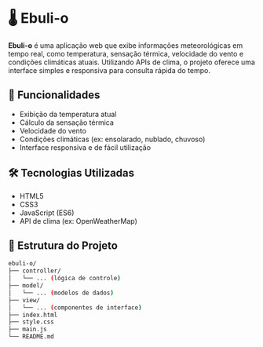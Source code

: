 # 🌡️ Ebuli-o

**Ebuli-o** é uma aplicação web que exibe informações meteorológicas em tempo real, como temperatura, sensação térmica, velocidade do vento e condições climáticas atuais. Utilizando APIs de clima, o projeto oferece uma interface simples e responsiva para consulta rápida do tempo.

## 🚀 Funcionalidades

- Exibição da temperatura atual
- Cálculo da sensação térmica
- Velocidade do vento
- Condições climáticas (ex: ensolarado, nublado, chuvoso)
- Interface responsiva e de fácil utilização

## 🛠️ Tecnologias Utilizadas

- HTML5
- CSS3
- JavaScript (ES6)
- API de clima (ex: OpenWeatherMap)

## 📁 Estrutura do Projeto

```bash
ebuli-o/
├── controller/
│   └── ... (lógica de controle)
├── model/
│   └── ... (modelos de dados)
├── view/
│   └── ... (componentes de interface)
├── index.html
├── style.css
├── main.js
└── README.md
